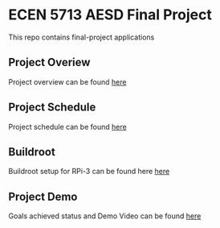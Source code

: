 # ECEN 5713 AESD Final Project
This repo contains final-project applications

## Project Overiew
Project overview can be found [here](https://github.com/cu-ecen-aeld/final-project-ajaykandagal/wiki/Project-Overview)

## Project Schedule
Project schedule can be found [here](https://github.com/users/ajaykandagal/projects/1)

## Buildroot
Buildroot setup for RPi-3 can be found here [here](https://github.com/ajaykandagal/final-project-ajaykandagal-buildroot)

## Project Demo
Goals achieved status and Demo Video can be found [here](https://github.com/cu-ecen-aeld/final-project-ajaykandagal/wiki/Final-Project-Demo)

